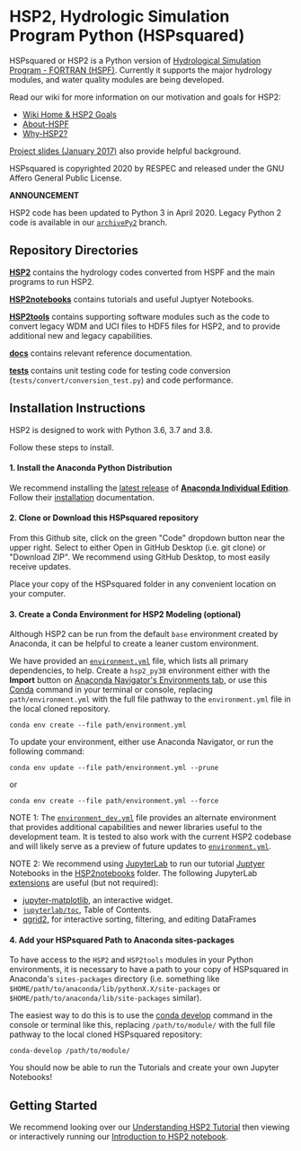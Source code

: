 # HSP2, Hydrologic Simulation Program Python (HSPsquared)

HSPsquared or HSP2 is a Python version of [Hydrological Simulation Program - FORTRAN (HSPF)](https://www.epa.gov/ceam/hydrological-simulation-program-fortran-hspf).
Currently it supports the major hydrology modules, and water quality modules are
being developed.

Read our wiki for more information on our motivation and goals for HSP2:
- [Wiki Home & HSP2 Goals](https://github.com/respec/HSPsquared/wiki)
- [About-HSPF](https://github.com/respec/HSPsquared/wiki/About-HSPF)
- [Why-HSP2?](https://github.com/respec/HSPsquared/wiki/Why-HSP2%3F)

[Project slides (January 2017)](https://github.com/respec/HSPsquared/blob/archivePy2/Why%20HSP2%20(EAA).pdf) also provide helpful background.

HSPsquared is copyrighted 2020 by RESPEC and released under the GNU Affero General
Public License.


**ANNOUNCEMENT**

HSP2 code has been updated to Python 3 in April 2020. Legacy Python 2 code is available in our [`archivePy2`](https://github.com/respec/HSPsquared/tree/archivePy2) branch.


## Repository Directories

**[HSP2](HSP2)** contains the hydrology codes converted from HSPF and the main programs
to run HSP2.

**[HSP2notebooks](HSP2notebooks)** contains tutorials and useful Juptyer Notebooks.

**[HSP2tools](HSP2tools)** contains supporting software modules such as the code to convert
legacy WDM and UCI files to HDF5 files for HSP2, and to provide additional new
and legacy capabilities.

**[docs](docs)** contains relevant reference documentation. 

**[tests](tests)** contains unit testing code for testing code conversion (`tests/convert/conversion_test.py`) and code performance.


## Installation Instructions

HSP2 is designed to work with Python 3.6, 3.7 and 3.8.

Follow these steps to install.

#### 1. Install the Anaconda Python Distribution

We recommend installing the [latest release](https://docs.anaconda.com/anaconda/reference/release-notes/) of [**Anaconda Individual Edition**](https://www.anaconda.com/distribution). Follow their [installation](https://docs.anaconda.com/anaconda/install/) documentation.

#### 2. Clone or Download this HSPsquared repository

From this Github site, click on the green "Code" dropdown button near the upper right. Select to either Open in GitHub Desktop (i.e. git clone) or "Download ZIP". We recommend using GitHub Desktop, to most easily receive updates.

Place your copy of the HSPsquared folder in any convenient location on your computer.

#### 3. Create a Conda Environment for HSP2 Modeling (optional)

Although HSP2 can be run from the default `base` environment created by Anaconda,
it can be helpful to create a leaner custom environment.

We have provided an [`environment.yml`](environment.yml) file, which lists all primary dependencies, to help. Create a `hsp2_py38` environment either with the **Import** button on [Anaconda Navigator's Environments tab](https://docs.anaconda.com/anaconda/navigator/overview/#environments-tab), or use this [Conda](https://conda.io/docs/) command in your terminal or console,  replacing `path/environment.yml` with the full file pathway to the `environment.yml` file in the local cloned repository. 

```console
conda env create --file path/environment.yml
```
To update your environment, either use Anaconda Navigator, or run the following command:

```console
conda env update --file path/environment.yml --prune
```

or

```console
conda env create --file path/environment.yml --force
```
NOTE 1: The [`environment_dev.yml`](environment_dev.yml) file provides an alternate environment that provides additional capabilities and newer libraries useful to the development team. It is tested to also work with the current HSP2 codebase and will likely serve as a preview of future updates to [`environment.yml`](environment.yml).

NOTE 2: We recommend using [JupyterLab](https://jupyterlab.readthedocs.io/en/stable/) to run our tutorial [Juptyer](https://jupyter.org/index.html) Notebooks in the [HSP2notebooks](HSP2notebooks/) folder. The following JupyterLab [extensions](https://jupyterlab.readthedocs.io/en/stable/user/extensions.html) are useful (but not required):
+ [jupyter-matplotlib](https://github.com/matplotlib/ipympl), an interactive widget.
+ [`jupyterlab/toc`](https://github.com/jupyterlab/jupyterlab-toc), Table of Contents.
+ [qgrid2](https://github.com/quantopian/qgrid), for interactive sorting, filtering, and editing DataFrames


#### 4. Add your HSPsquared Path to Anaconda sites-packages

To have access to the `HSP2` and `HSP2tools` modules in your Python environments,
it is necessary to have a path to your copy of HSPsquared in Anaconda's `sites-packages` directory (i.e. something like `$HOME/path/to/anaconda/lib/pythonX.X/site-packages` or `$HOME/path/to/anaconda/lib/site-packages` similar).

The easiest way to do this is to use the [conda develop](https://docs.conda.io/projects/conda-build/en/latest/resources/commands/conda-develop.html) command in the console or terminal like this, replacing `/path/to/module/` with the full file pathway to the local cloned HSPsquared repository:

```console
conda-develop /path/to/module/
```

You should now be able to run the Tutorials and create your own Jupyter Notebooks!


## Getting Started

We recommend looking over our [Understanding HSP2 Tutorial](HSP2notebooks/Tutorial1.md) then viewing or interactively running our [Introduction to HSP2 notebook](HSP2notebooks/Introduction.ipynb).
